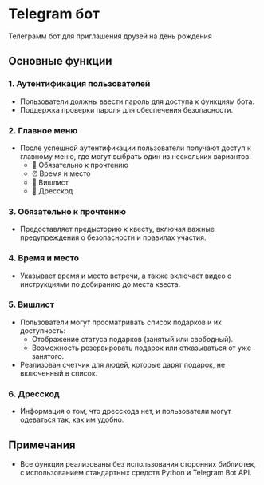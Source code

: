# Telegram бот
Телеграмм бот для приглашения друзей на день рождения

## Основные функции
### 1. Аутентификация пользователей
- Пользователи должны ввести пароль для доступа к функциям бота.
- Поддержка проверки пароля для обеспечения безопасности.

### 2. Главное меню
- После успешной аутентификации пользователи получают доступ к главному меню, где могут выбрать один из нескольких вариантов:
  - 📍 Обязательно к прочтению
  - ⏰ Время и место
  - 🎁 Вишлист
  - 💅 Дресскод

### 3. Обязательно к прочтению
- Предоставляет предысторию к квесту, включая важные предупреждения о безопасности и правилах участия.
  
### 4. Время и место
- Указывает время и место встречи, а также включает видео с инструкциями по добиранию до места квеста.
  
### 5. Вишлист
- Пользователи могут просматривать список подарков и их доступность:
  - Отображение статуса подарков (занятый или свободный).
  - Возможность резервировать подарок или отказываться от уже занятого.
- Реализован счетчик для людей, которые дарят подарок, не включенный в список.

### 6. Дресскод
- Информация о том, что дресскода нет, и пользователи могут одеваться так, как им удобно.

## Примечания
- Все функции реализованы без использования сторонних библиотек, с использованием стандартных средств Python и Telegram Bot API.
